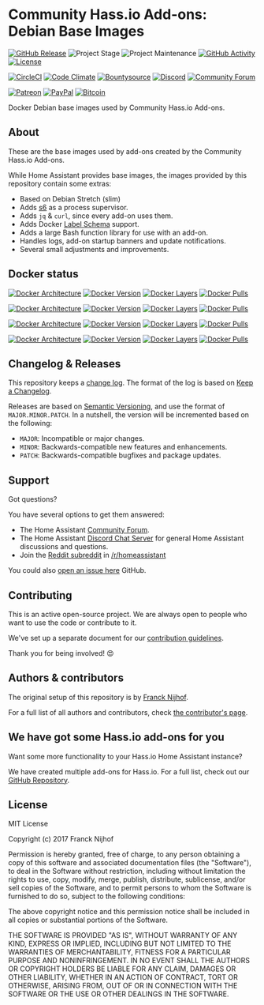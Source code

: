 # Community Hass.io Add-ons: Debian Base Images

[![GitHub Release][releases-shield]][releases]
![Project Stage][project-stage-shield]
![Project Maintenance][maintenance-shield]
[![GitHub Activity][commits-shield]][commits]
[![License][license-shield]](LICENSE.md)

[![CircleCI][circleci-shield]][circleci]
[![Code Climate][codeclimate-shield]][codeclimate]
[![Bountysource][bountysource-shield]][bountysource]
[![Discord][discord-shield]][discord]
[![Community Forum][forum-shield]][forum]

[![Patreon][patreon-shield]][patreon]
[![PayPal][paypal-shield]][paypal]
[![Bitcoin][bitcoin-shield]][bitcoin]

Docker Debian base images used by Community Hass.io Add-ons.

## About

These are the base images used by add-ons created by the Community Hass.io
Add-ons.

While Home Assistant provides base images, the images provided by this
repository contain some extras:

- Based on Debian Stretch (slim)
- Adds [s6] as a process supervisor.
- Adds `jq` & `curl`, since every add-on uses them.
- Adds Docker [Label Schema][label-schema] support.
- Adds a large Bash function library for use with an add-on.
- Handles logs, add-on startup banners and update notifications.
- Several small adjustments and improvements.

## Docker status

[![Docker Architecture][armhf-arch-shield]][armhf-dockerhub]
[![Docker Version][armhf-version-shield]][armhf-microbadger]
[![Docker Layers][armhf-layers-shield]][armhf-microbadger]
[![Docker Pulls][armhf-pulls-shield]][armhf-dockerhub]

[![Docker Architecture][aarch64-arch-shield]][aarch64-dockerhub]
[![Docker Version][aarch64-version-shield]][aarch64-microbadger]
[![Docker Layers][aarch64-layers-shield]][aarch64-microbadger]
[![Docker Pulls][aarch64-pulls-shield]][aarch64-dockerhub]

[![Docker Architecture][amd64-arch-shield]][amd64-dockerhub]
[![Docker Version][amd64-version-shield]][amd64-microbadger]
[![Docker Layers][amd64-layers-shield]][amd64-microbadger]
[![Docker Pulls][amd64-pulls-shield]][amd64-dockerhub]

[![Docker Architecture][i386-arch-shield]][i386-dockerhub]
[![Docker Version][i386-version-shield]][i386-microbadger]
[![Docker Layers][i386-layers-shield]][i386-microbadger]
[![Docker Pulls][i386-pulls-shield]][i386-dockerhub]

## Changelog & Releases

This repository keeps a [change log](CHANGELOG.md). The format of the log
is based on [Keep a Changelog][keepchangelog].

Releases are based on [Semantic Versioning][semver], and use the format
of ``MAJOR.MINOR.PATCH``. In a nutshell, the version will be incremented
based on the following:

- ``MAJOR``: Incompatible or major changes.
- ``MINOR``: Backwards-compatible new features and enhancements.
- ``PATCH``: Backwards-compatible bugfixes and package updates.

## Support

Got questions?

You have several options to get them answered:

- The Home Assistant [Community Forum][forum].
- The Home Assistant [Discord Chat Server][discord] for general Home Assistant
  discussions and questions.
- Join the [Reddit subreddit][reddit] in [/r/homeassistant][reddit]

You could also [open an issue here][issue] GitHub.

## Contributing

This is an active open-source project. We are always open to people who want to
use the code or contribute to it.

We've set up a separate document for our
[contribution guidelines](CONTRIBUTING.md).

Thank you for being involved! :heart_eyes:

## Authors & contributors

The original setup of this repository is by [Franck Nijhof][frenck].

For a full list of all authors and contributors,
check [the contributor's page][contributors].

## We have got some Hass.io add-ons for you

Want some more functionality to your Hass.io Home Assistant instance?

We have created multiple add-ons for Hass.io. For a full list, check out
our [GitHub Repository][repository].

## License

MIT License

Copyright (c) 2017 Franck Nijhof

Permission is hereby granted, free of charge, to any person obtaining a copy
of this software and associated documentation files (the "Software"), to deal
in the Software without restriction, including without limitation the rights
to use, copy, modify, merge, publish, distribute, sublicense, and/or sell
copies of the Software, and to permit persons to whom the Software is
furnished to do so, subject to the following conditions:

The above copyright notice and this permission notice shall be included in all
copies or substantial portions of the Software.

THE SOFTWARE IS PROVIDED "AS IS", WITHOUT WARRANTY OF ANY KIND, EXPRESS OR
IMPLIED, INCLUDING BUT NOT LIMITED TO THE WARRANTIES OF MERCHANTABILITY,
FITNESS FOR A PARTICULAR PURPOSE AND NONINFRINGEMENT. IN NO EVENT SHALL THE
AUTHORS OR COPYRIGHT HOLDERS BE LIABLE FOR ANY CLAIM, DAMAGES OR OTHER
LIABILITY, WHETHER IN AN ACTION OF CONTRACT, TORT OR OTHERWISE, ARISING FROM,
OUT OF OR IN CONNECTION WITH THE SOFTWARE OR THE USE OR OTHER DEALINGS IN THE
SOFTWARE.

[aarch64-arch-shield]: https://img.shields.io/badge/architecture-aarch64-blue.svg
[aarch64-dockerhub]: https://hub.docker.com/r/hassioaddons/debian-base-aarch64
[aarch64-layers-shield]: https://images.microbadger.com/badges/image/hassioaddons/debian-base-aarch64.svg
[aarch64-microbadger]: https://microbadger.com/images/hassioaddons/debian-base-aarch64
[aarch64-pulls-shield]: https://img.shields.io/docker/pulls/hassioaddons/debian-base-aarch64.svg
[aarch64-version-shield]: https://images.microbadger.com/badges/version/hassioaddons/debian-base-aarch64.svg
[amd64-arch-shield]: https://img.shields.io/badge/architecture-amd64-blue.svg
[amd64-dockerhub]: https://hub.docker.com/r/hassioaddons/debian-base-amd64
[amd64-layers-shield]: https://images.microbadger.com/badges/image/hassioaddons/debian-base-amd64.svg
[amd64-microbadger]: https://microbadger.com/images/hassioaddons/debian-base-amd64
[amd64-pulls-shield]: https://img.shields.io/docker/pulls/hassioaddons/debian-base-amd64.svg
[amd64-version-shield]: https://images.microbadger.com/badges/version/hassioaddons/debian-base-amd64.svg
[armhf-arch-shield]: https://img.shields.io/badge/architecture-armhf-blue.svg
[armhf-dockerhub]: https://hub.docker.com/r/hassioaddons/debian-base-armhf
[armhf-layers-shield]: https://images.microbadger.com/badges/image/hassioaddons/debian-base-armhf.svg
[armhf-microbadger]: https://microbadger.com/images/hassioaddons/debian-base-armhf
[armhf-pulls-shield]: https://img.shields.io/docker/pulls/hassioaddons/debian-base-armhf.svg
[armhf-version-shield]: https://images.microbadger.com/badges/version/hassioaddons/debian-base-armhf.svg
[bitcoin-shield]: https://img.shields.io/badge/donate-bitcoin-blue.svg
[bitcoin]: https://blockchain.info/payment_request?address=3GVzgN6NpVtfXnyg5dQnaujtqVTEDBCtAH
[bountysource-shield]: https://img.shields.io/bountysource/team/hassio-addons/activity.svg
[bountysource]: https://www.bountysource.com/teams/hassio-addons/issues
[circleci-shield]: https://img.shields.io/circleci/project/github/hassio-addons/addon-debian-base.svg
[circleci]: https://circleci.com/gh/hassio-addons/addon-debian-base
[codeclimate-shield]: https://img.shields.io/badge/code%20climate-protected-brightgreen.svg
[codeclimate]: https://codeclimate.com/github/hassio-addons/addon-debian-base
[commits-shield]: https://img.shields.io/github/commit-activity/y/hassio-addons/addon-debian-base.svg
[commits]: https://github.com/hassio-addons/addon-debian-base/commits/master
[contributors]: https://github.com/hassio-addons/addon-debian-base/graphs/contributors
[discord-shield]: https://img.shields.io/discord/330944238910963714.svg
[discord]: https://discord.gg/c5DvZ4e
[discord]: https://discord.gg/c5DvZ4e
[forum-shield]: https://img.shields.io/badge/community-forum-brightgreen.svg
[forum]: https://community.home-assistant.io/?u=frenck
[frenck]: https://github.com/frenck
[i386-arch-shield]: https://img.shields.io/badge/architecture-i386-blue.svg
[i386-dockerhub]: https://hub.docker.com/r/hassioaddons/debian-base-i386
[i386-layers-shield]: https://images.microbadger.com/badges/image/hassioaddons/debian-base-i386.svg
[i386-microbadger]: https://microbadger.com/images/hassioaddons/debian-base-i386
[i386-pulls-shield]: https://img.shields.io/docker/pulls/hassioaddons/debian-base-i386.svg
[i386-version-shield]: https://images.microbadger.com/badges/version/hassioaddons/debian-base-i386.svg
[issue]: https://github.com/hassio-addons/addon-debian-base/issues
[keepchangelog]: http://keepachangelog.com/en/1.0.0/
[label-schema]: http://label-schema.org/
[license-shield]: https://img.shields.io/github/license/hassio-addons/addon-debian-base.svg
[maintenance-shield]: https://img.shields.io/maintenance/yes/2018.svg
[patreon-shield]: https://img.shields.io/badge/donate-patreon-blue.svg
[patreon]: https://www.patreon.com/frenck
[paypal-shield]: https://img.shields.io/badge/donate-paypal-blue.svg
[paypal]: https://www.paypal.me/FranckNijhof
[project-stage-shield]: https://img.shields.io/badge/Project%20Stage-Experimental-yellow.svg
[reddit]: https://reddit.com/r/homeassistant
[releases-shield]: https://img.shields.io/github/release/hassio-addons/addon-debian-base.svg
[releases]: https://github.com/hassio-addons/addon-debian-base/releases
[repository]: https://github.com/hassio-addons/repository
[s6]: http://skarnet.org/software/s6/overview.html
[semver]: http://semver.org/spec/v2.0.0.html